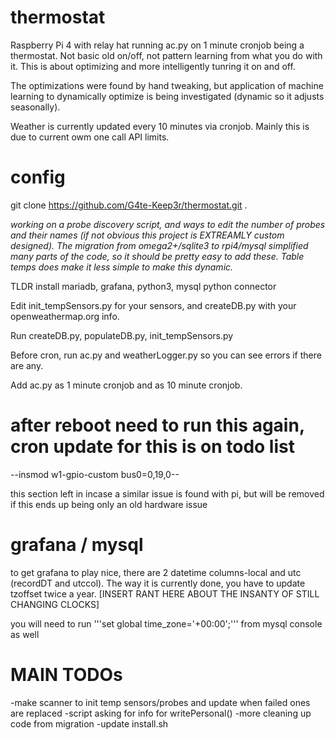 # thermostat
Raspberry Pi 4 with relay hat running ac.py on 1 minute cronjob being a thermostat. Not basic old on/off, not pattern learning from what you do with it. This is about optimizing and more intelligently tunring it on and off.

The optimizations were found by hand tweaking, but application of machine learning to dynamically optimize is being investigated (dynamic so it adjusts seasonally).

Weather is currently updated every 10 minutes via cronjob. Mainly this is due to current owm one call API limits.


# config
git clone https://github.com/G4te-Keep3r/thermostat.git .

*working on a probe discovery script, and ways to edit the number of probes and their names (if not obvious this project is EXTREAMLY custom designed). The migration from omega2+/sqlite3 to rpi4/mysql simplified many parts of the code, so it should be pretty easy to add these. Table temps does make it less simple to make this dynamic.*


TLDR install mariadb, grafana, python3, mysql python connector

Edit init_tempSensors.py for your sensors, and createDB.py with your openweathermap.org info.

Run createDB.py, populateDB.py, init_tempSensors.py

Before cron, run ac.py and weatherLogger.py so you can see errors if there are any.

Add ac.py as 1 minute cronjob and  as 10 minute cronjob.


# after reboot need to run this again, cron update for this is on todo list

--insmod w1-gpio-custom bus0=0,19,0--

this section left in incase a similar issue is found with pi, but will be removed if this ends up being only an old hardware issue


# grafana / mysql

to get grafana to play nice, there are 2 datetime columns-local and utc (recordDT and utccol). The way it is currently done, you have to update tzoffset twice a year. [INSERT RANT HERE ABOUT THE INSANTY OF STILL CHANGING CLOCKS]

you will need to run '''set global time_zone='+00:00';''' from mysql console as well


# MAIN TODOs
-make scanner to init temp sensors/probes and update when failed ones are replaced
-script asking for info for writePersonal()
-more cleaning up code from migration
-update install.sh